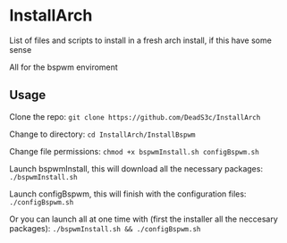 # InstallArch

List of files and scripts to install in a fresh arch install, if this have some sense

All for the bspwm enviroment

## Usage
Clone the repo: ``` git clone https://github.com/DeadS3c/InstallArch ```

Change to directory: ``` cd InstallArch/InstallBspwm ```

Change file permissions: ``` chmod +x bspwmInstall.sh configBspwm.sh ```

Launch bspwmInstall, this will download all the necessary packages: ``` ./bspwmInstall.sh ```

Launch configBspwm, this will finish with the configuration files: ``` ./configBspwm.sh ```

Or you can launch all at one time with (first the installer all the neccesary packages): ``` ./bspwmInstall.sh && ./configBspwm.sh ``` 
